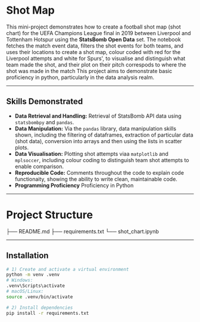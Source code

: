 # Shot Map

This mini-project demonstrates how to create a football shot map (shot chart) for the UEFA Champions League final in 2019 between Liverpool and Tottenham Hotspur using the **StatsBomb Open Data** set. The notebook fetches the match event data, filters the shot events for both teams, and uses their locations to create a shot map, colour coded with red for the Liverpool attempts and white for Spurs', to visualise and distinguish what team made the shot, and their plot on their pitch correspods to where the shot was made in the match
This project aims to demonstrate basic proficiency in python, particularly in the data analysis realm.

---



## Skills Demonstrated

- **Data Retrieval and Handling:** Retrieval of StatsBomb API data using `statsbombpy` and `pandas`.  
- **Data Manipulation:** Via the `pandas` library, data manipulation skills shown, including the filtering of dataframes, extraction of particular data (shot data), conversion into arrays and then using the lists in scatter plots.
- **Data Visualisation:** Plotting shot attempts viaa `matplotlib` and `mplsoccer`, including colour coding to distinguish team shot attempts to enable comparison.  
- **Reproducible Code:** Comments throughout the code to explain code functionaity, showing the ability to write clean, maintainable code.  
- **Programming Proficiency** Proficiency in Python

--- 
# Project Structure

├── README.md
├── requirements.txt
└── shot_chart.ipynb




---
## Installation

```bash
# 1) Create and activate a virtual environment
python -m venv .venv
# Windows:
.venv\Scripts\activate
# macOS/Linux:
source .venv/bin/activate

# 2) Install dependencies
pip install -r requirements.txt

